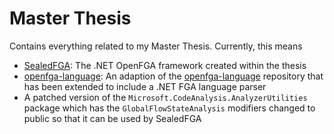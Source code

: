 # Master Thesis

Contains everything related to my Master Thesis. Currently, this means

- [SealedFGA](./sealed_fga): The .NET OpenFGA framework created within the thesis
- [openfga-language](./openfga-language): An adaption of the [openfga-language](https://github.com/openfga/language) repository that has been extended to include a .NET FGA language parser
- A patched version of the `Microsoft.CodeAnalysis.AnalyzerUtilities` package which has the `GlobalFlowStateAnalysis` modifiers changed to public so that it can be used by SealedFGA
